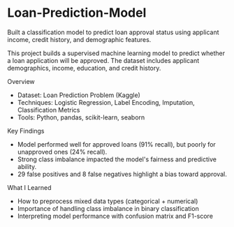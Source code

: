 # Loan-Prediction-Model
Built a classification model to predict loan approval status using applicant income, credit history, and demographic features.


This project builds a supervised machine learning model to predict whether a loan application will be approved. The dataset includes applicant demographics, income, education, and credit history.

 Overview

- Dataset: Loan Prediction Problem (Kaggle)
- Techniques: Logistic Regression, Label Encoding, Imputation, Classification Metrics
- Tools: Python, pandas, scikit-learn, seaborn

 Key Findings

- Model performed well for approved loans (91% recall), but poorly for unapproved ones (24% recall).
- Strong class imbalance impacted the model's fairness and predictive ability.
- 29 false positives and 8 false negatives highlight a bias toward approval.

 What I Learned

- How to preprocess mixed data types (categorical + numerical)
- Importance of handling class imbalance in binary classification
- Interpreting model performance with confusion matrix and F1-score
